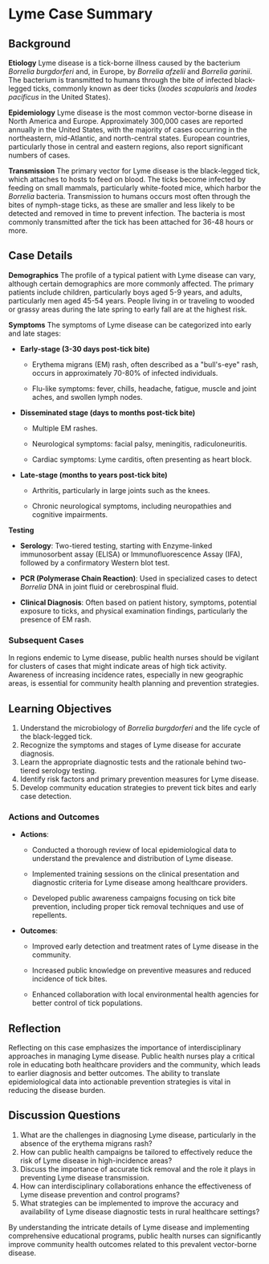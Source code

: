 # Lyme Case Summary

## Background

**Etiology**
Lyme disease is a tick-borne illness caused by the bacterium *Borrelia burgdorferi* and, in Europe, by *Borrelia afzelii* and *Borrelia garinii*. The bacterium is transmitted to humans through the bite of infected black-legged ticks, commonly known as deer ticks (*Ixodes scapularis* and *Ixodes pacificus* in the United States).

**Epidemiology**
Lyme disease is the most common vector-borne disease in North America and Europe. Approximately 300,000 cases are reported annually in the United States, with the majority of cases occurring in the northeastern, mid-Atlantic, and north-central states. European countries, particularly those in central and eastern regions, also report significant numbers of cases.

**Transmission**
The primary vector for Lyme disease is the black-legged tick, which attaches to hosts to feed on blood. The ticks become infected by feeding on small mammals, particularly white-footed mice, which harbor the *Borrelia* bacteria. Transmission to humans occurs most often through the bites of nymph-stage ticks, as these are smaller and less likely to be detected and removed in time to prevent infection. The bacteria is most commonly transmitted after the tick has been attached for 36-48 hours or more.

## Case Details

**Demographics**
The profile of a typical patient with Lyme disease can vary, although certain demographics are more commonly affected. The primary patients include children, particularly boys aged 5-9 years, and adults, particularly men aged 45-54 years. People living in or traveling to wooded or grassy areas during the late spring to early fall are at the highest risk.

**Symptoms**
The symptoms of Lyme disease can be categorized into early and late stages:

- **Early-stage (3-30 days post-tick bite)**

  - Erythema migrans (EM) rash, often described as a "bull's-eye" rash, occurs in approximately 70-80% of infected individuals.

  - Flu-like symptoms: fever, chills, headache, fatigue, muscle and joint aches, and swollen lymph nodes.
  
- **Disseminated stage (days to months post-tick bite)**

  - Multiple EM rashes.

  - Neurological symptoms: facial palsy, meningitis, radiculoneuritis.

  - Cardiac symptoms: Lyme carditis, often presenting as heart block.
  
- **Late-stage (months to years post-tick bite)**

  - Arthritis, particularly in large joints such as the knees.

  - Chronic neurological symptoms, including neuropathies and cognitive impairments.

**Testing**

- **Serology**: Two-tiered testing, starting with Enzyme-linked immunosorbent assay (ELISA) or Immunofluorescence Assay (IFA), followed by a confirmatory Western blot test.

- **PCR (Polymerase Chain Reaction)**: Used in specialized cases to detect *Borrelia* DNA in joint fluid or cerebrospinal fluid.

- **Clinical Diagnosis**: Often based on patient history, symptoms, potential exposure to ticks, and physical examination findings, particularly the presence of EM rash.

### Subsequent Cases
In regions endemic to Lyme disease, public health nurses should be vigilant for clusters of cases that might indicate areas of high tick activity. Awareness of increasing incidence rates, especially in new geographic areas, is essential for community health planning and prevention strategies.

## Learning Objectives
1. Understand the microbiology of *Borrelia burgdorferi* and the life cycle of the black-legged tick.
2. Recognize the symptoms and stages of Lyme disease for accurate diagnosis.
3. Learn the appropriate diagnostic tests and the rationale behind two-tiered serology testing.
4. Identify risk factors and primary prevention measures for Lyme disease.
5. Develop community education strategies to prevent tick bites and early case detection.

### Actions and Outcomes
- **Actions**:
 
  - Conducted a thorough review of local epidemiological data to understand the prevalence and distribution of Lyme disease.
 
  - Implemented training sessions on the clinical presentation and diagnostic criteria for Lyme disease among healthcare providers.
 
  - Developed public awareness campaigns focusing on tick bite prevention, including proper tick removal techniques and use of repellents.
  
- **Outcomes**:
 
  - Improved early detection and treatment rates of Lyme disease in the community.
 
  - Increased public knowledge on preventive measures and reduced incidence of tick bites.
 
  - Enhanced collaboration with local environmental health agencies for better control of tick populations.

## Reflection
Reflecting on this case emphasizes the importance of interdisciplinary approaches in managing Lyme disease. Public health nurses play a critical role in educating both healthcare providers and the community, which leads to earlier diagnosis and better outcomes. The ability to translate epidemiological data into actionable prevention strategies is vital in reducing the disease burden.

## Discussion Questions
1. What are the challenges in diagnosing Lyme disease, particularly in the absence of the erythema migrans rash?
2. How can public health campaigns be tailored to effectively reduce the risk of Lyme disease in high-incidence areas?
3. Discuss the importance of accurate tick removal and the role it plays in preventing Lyme disease transmission.
4. How can interdisciplinary collaborations enhance the effectiveness of Lyme disease prevention and control programs?
5. What strategies can be implemented to improve the accuracy and availability of Lyme disease diagnostic tests in rural healthcare settings?

By understanding the intricate details of Lyme disease and implementing comprehensive educational programs, public health nurses can significantly improve community health outcomes related to this prevalent vector-borne disease.
